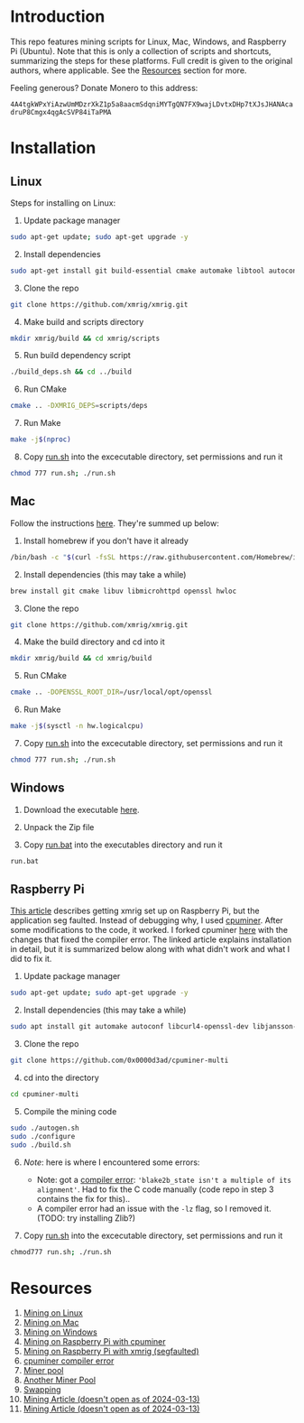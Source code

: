 # Introduction

This repo features mining scripts for Linux, Mac, Windows, and Raspberry Pi (Ubuntu).  Note that this is only a collection of scripts and shortcuts, summarizing the steps for these platforms.  Full credit is given to the original authors, where applicable.  See the [Resources](#Resources) section for more. 

Feeling generous?  Donate Monero to this address:

```4A4tgkWPxYiAzwUmMDzrXkZ1p5a8aacmSdqniMYTgQN7FX9wajLDvtxDHp7tXJsJHANAcadruP8Cmgx4qgAcSVP84iTaPMA```

# Installation

## Linux

Steps for installing on Linux:

1. Update package manager

```bash
sudo apt-get update; sudo apt-get upgrade -y
```

2. Install dependencies

```bash
sudo apt-get install git build-essential cmake automake libtool autoconf
```

3. Clone the repo

```bash
git clone https://github.com/xmrig/xmrig.git
```

4. Make build and scripts directory

```bash
mkdir xmrig/build && cd xmrig/scripts
```

5. Run build dependency script

```bash
./build_deps.sh && cd ../build
```

6. Run CMake

```bash
cmake .. -DXMRIG_DEPS=scripts/deps
```

7. Run Make

```bash
make -j$(nproc)
```

8. Copy [run.sh](./mac/run.sh) into the excecutable directory, set permissions and run it

```bash
chmod 777 run.sh; ./run.sh
```

## Mac

Follow the instructions [here](https://nnekrut.netlify.app/posts/lets-kill-this-macbook-how-to-mine-monero-on-a-mac/).  They're summed up below:

1. Install homebrew if you don't have it already

```bash
/bin/bash -c "$(curl -fsSL https://raw.githubusercontent.com/Homebrew/install/master/install.sh)"
```

2. Install dependencies (this may take a while)

```bash
brew install git cmake libuv libmicrohttpd openssl hwloc
```

3. Clone the repo

```bash
git clone https://github.com/xmrig/xmrig.git
```

4. Make the build directory and cd into it

```bash
mkdir xmrig/build && cd xmrig/build
```

5. Run CMake

```bash
cmake .. -DOPENSSL_ROOT_DIR=/usr/local/opt/openssl
```

6. Run Make

```bash
make -j$(sysctl -n hw.logicalcpu)
```

7. Copy [run.sh](./mac/run.sh) into the excecutable directory, set permissions and run it

```bash
chmod 777 run.sh; ./run.sh
```

## Windows

1. Download the executable [here](https://github.com/fireice-uk/xmr-stak/releases).

2. Unpack the Zip file

3. Copy [run.bat](./windows/run.bat) into the executables directory and run it

```bash
run.bat
```

## Raspberry Pi

[This article](https://raspberrytips.com/mine-monero-raspberry-pi/) describes getting xmrig set up on Raspberry Pi, but the application seg faulted.  Instead of debugging why, I used [cpuminer](https://www.tomshardware.com/how-to/mine-cryptocurrency-raspberry-pi).  After some modifications to the code, it worked.  I forked cpuminer [here](https://github.com/0x0000d3ad/cpuminer-multi) with the changes that fixed the compiler error.  The linked article explains installation in detail, but it is summarized below along with what didn't work and what I did to fix it.

1. Update package manager

```bash
sudo apt-get update; sudo apt-get upgrade -y
```

2. Install dependencies (this may take a while)

```bash
sudo apt install git automake autoconf libcurl4-openssl-dev libjansson-dev libssl-dev libgmp-dev 
```

3. Clone the repo

```bash
git clone https://github.com/0x0000d3ad/cpuminer-multi
```

4. cd into the directory 

```bash
cd cpuminer-multi
```

5. Compile the mining code

```bash
sudo ./autogen.sh
sudo ./configure
sudo ./build.sh
```

6. *Note*: here is where I encountered some errors: 
    - Note: got a [compiler error](https://github.com/openwall/john/issues/5351): `'blake2b_state isn't a multiple of its alignment'`.  Had to fix the C code manually (code repo in step 3 contains the fix for this)..
    - A compiler error had an issue with the `-lz` flag, so I removed it.  (TODO: try installing Zlib?) 

7. Copy [run.sh](./raspberry_pi/run.sh) into the excecutable directory, set permissions and run it

```bash
chmod777 run.sh; ./run.sh
```

# Resources 

1. [Mining on Linux](https://www.maketecheasier.com/mine-monero-linux/)
2. [Mining on Mac](https://nnekrut.netlify.app/posts/lets-kill-this-macbook-how-to-mine-monero-on-a-mac/)
3. [Mining on Windows](https://github.com/fireice-uk/xmr-stak/releases)
4. [Mining on Raspberry Pi with cpuminer](https://www.tomshardware.com/how-to/mine-cryptocurrency-raspberry-pi)
5. [Mining on Raspberry Pi with xmrig (segfaulted)](https://raspberrytips.com/mine-monero-raspberry-pi/)
6. [cpuminer compiler error](https://github.com/openwall/john/issues/5351)
7. [Miner pool](http://moneropools.com/)
8. [Another Miner Pool](https://supportxmr.com/)
9. [Swapping](https://letsexchange.io/)
10. [Mining Article (doesn't open as of 2024-03-13)](https://www.monero-miner.info/2020/05/mine-monero-without-fees.html)
11. [Mining Article (doesn't open as of 2024-03-13)](https://www.pinode.co.uk/monero-node-for-pi-3-or-armv7-devices-no-lcd-display.html)
